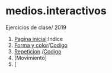 # medios.interactivos
Ejercicios de clase/ 2019
1. [Pagina inicial](https://vhernandezr.github.io/medios.interactivos/):Indice
2. [Forma y color](https://vhernandezr.github.io/medios.interactivos/E-1/)/[Codigo](https://github.com/vhernandezr/medios.interactivos/blob/master/E-1/sketch.js)
3. [Repeticion](https://vhernandezr.github.io/medios.interactivos/E-2/) /[Codigo](https://github.com/vhernandezr/medios.interactivos/blob/master/E-2/sketch.js)
4. [Movimiento]
5. [
